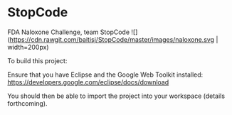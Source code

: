 # StopCode
FDA Naloxone Challenge, team StopCode
![](https://cdn.rawgit.com/baitisj/StopCode/master/images/naloxone.svg | width=200px)

To build this project:

Ensure that you have Eclipse and the Google Web Toolkit installed:
https://developers.google.com/eclipse/docs/download

You should then be able to import the project into your workspace (details forthcoming).
